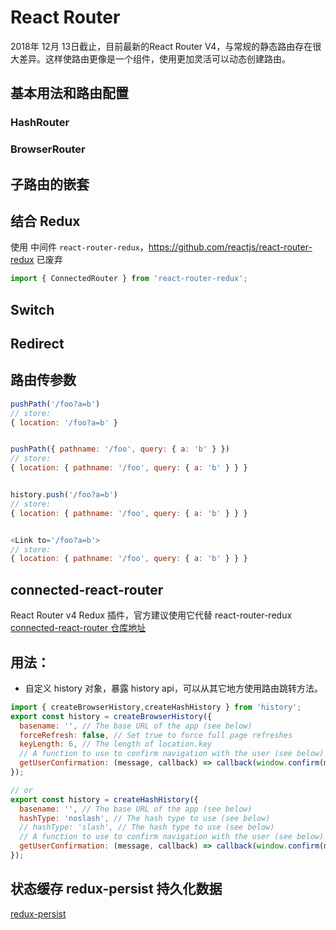 # React Router

2018年 12月 13日截止，目前最新的React Router V4，与常规的静态路由存在很大差异。这样使路由更像是一个组件，使用更加灵活可以动态创建路由。

## 基本用法和路由配置

### HashRouter
### BrowserRouter

## 子路由的嵌套

## 结合 Redux 

使用 中间件 `react-router-redux`，https://github.com/reactjs/react-router-redux 已废弃

```js
import { ConnectedRouter } from 'react-router-redux';


```
## Switch

## Redirect

## 路由传参数

```js
pushPath('/foo?a=b')
// store:
{ location: '/foo?a=b' }


pushPath({ pathname: '/foo', query: { a: 'b' } })
// store:
{ location: { pathname: '/foo', query: { a: 'b' } } }


history.push('/foo?a=b')
// store:
{ location: { pathname: '/foo', query: { a: 'b' } } }


<Link to='/foo?a=b'>
// store:
{ location: { pathname: '/foo', query: { a: 'b' } } }
```
## connected-react-router

React Router v4 Redux 插件，官方建议使用它代替 react-router-redux [connected-react-router 仓库地址](https://github.com/supasate/connected-react-router)

## 用法：

* 自定义 history 对象，暴露 history api，可以从其它地方使用路由跳转方法。
```js
import { createBrowserHistory,createHashHistory } from 'history';
export const history = createBrowserHistory({
  basename: '', // The base URL of the app (see below)
  forceRefresh: false, // Set true to force full page refreshes
  keyLength: 6, // The length of location.key
  // A function to use to confirm navigation with the user (see below)
  getUserConfirmation: (message, callback) => callback(window.confirm(message))
});

// or 
export const history = createHashHistory({
  basename: '', // The base URL of the app (see below)
  hashType: 'noslash', // The hash type to use (see below)
  // hashType: 'slash', // The hash type to use (see below)
  // A function to use to confirm navigation with the user (see below)
  getUserConfirmation: (message, callback) => callback(window.confirm(message))
});

```

## 状态缓存 redux-persist 持久化数据

[redux-persist](https://github.com/rt2zz/redux-persist)
